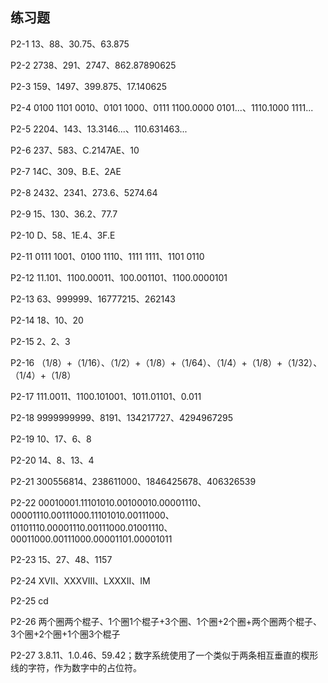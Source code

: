 ## 练习题
P2-1 13、88、30.75、63.875    

P2-2 2738、291、2747、862.87890625    

P2-3 159、1497、399.875、17.140625    

P2-4 0100 1101 0010、0101 1000、0111 1100.0000 0101...、1110.1000 1111...      

P2-5 2204、143、13.3146...、110.631463...    

P2-6 237、583、C.2147AE、10      

P2-7 14C、309、B.E、2AE     

P2-8 2432、2341、273.6、5274.64    

P2-9 15、130、36.2、77.7     

P2-10 D、58、1E.4、3F.E     

P2-11 0111 1001、0100 1110、1111 1111、1101 0110    

P2-12 11.101、1100.00011、100.001101、1100.0000101      

P2-13 63、999999、16777215、262143      

P2-14 18、10、20      

P2-15 2、2、3      

P2-16 （1/8）+（1/16）、（1/2）+（1/8）+（1/64）、（1/4）+（1/8）+（1/32）、（1/4）+（1/8）           
 
P2-17 111.0011、1100.101001、1011.01101、0.011     

P2-18 9999999999、8191、134217727、4294967295     

P2-19 10、17、6、8     

P2-20 14、8、13、4     

P2-21 300556814、238611000、1846425678、406326539    

P2-22 00010001.11101010.00100010.00001110、00001110.00111000.11101010.00111000、01101110.00001110.00111000.01001110、00011000.00111000.00001101.00001011     

P2-23 15、27、48、1157    

P2-24 XVII、XXXVIII、LXXXII、IM    

P2-25 cd     

P2-26 两个圈两个棍子、1个圈1个棍子+3个圈、1个圈+2个圈+两个圈两个棍子、3个圈+2个圈+1个圈3个棍子      
 
P2-27 3.8.11、1.0.46、59.42；数字系统使用了一个类似于两条相互垂直的楔形线的字符，作为数字中的占位符。       




